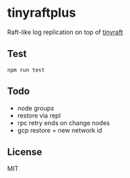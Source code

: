 # tinyraftplus
Raft-like log replication on top of [tinyraft](https://www.npmjs.com/package/tinyraft)

## Test
```
npm run test
```

## Todo
+ node groups
+ restore via repl
+ rpc retry ends on change nodes
+ gcp restore = new network id

## License
MIT

